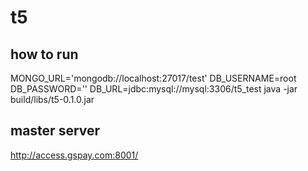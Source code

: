 # t5


## how to run
MONGO_URL='mongodb://localhost:27017/test' DB_USERNAME=root DB_PASSWORD='' DB_URL=jdbc:mysql://mysql:3306/t5_test java -jar build/libs/t5-0.1.0.jar

## master server
http://access.gspay.com:8001/
